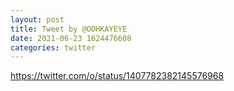 ```yaml
--- 
layout: post 
title: Tweet by @OOHKAYEYE 
date: 2021-06-23 1624476608 
categories: twitter 
--- 
```

https://twitter.com/o/status/1407782382145576968